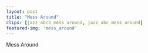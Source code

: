 ```yaml
---
layout: post
title: "Mess Around"
clips: [jazz_abc3_mess_around, jazz_abc_mess_around]
featured-img: 'mess_around'
---
```



Mess Around

